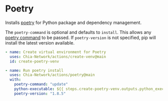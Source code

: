 # Poetry

Installs [poetry](https://python-poetry.org/) for Python package and dependency management.

The `poetry-command` is optional and defaults to `install`. This allows any [poetry command](https://python-poetry.org/docs/cli/) to be passed.  If `poetry-version` is not specified, pip will install the latest version available.

```yaml
- name: Create virtual environment for Poetry
  uses: Chia-Network/actions/create-venv@main
  id: create-poetry-venv

- name: Run poetry install
  uses: Chia-Network/actions/poetry@main
  with:
    poetry-command: "update"
    python-executable: ${{ steps.create-poetry-venv.outputs.python_executable }}
    poetry-version: "1.8.5"
```
